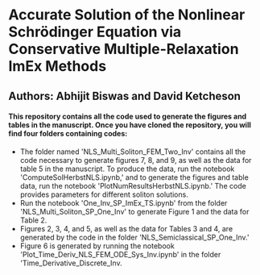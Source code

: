 # Accurate Solution of the Nonlinear Schrödinger Equation via Conservative Multiple-Relaxation ImEx Methods
## Authors: Abhijit Biswas and David Ketcheson

#### This repository contains all the code used to generate the figures and tables in the manuscript. Once you have cloned the repository, you will find four folders containing codes:
- The folder named 'NLS_Multi_Soliton_FEM_Two_Inv' contains all the code necessary to generate figures 7, 8, and 9, as well as the data for table 5 in the manuscript. To produce the data, run the notebook 'ComputeSolHerbstNLS.ipynb,' and to generate the figures and table data, run the notebook 'PlotNumResultsHerbstNLS.ipynb.' The code provides parameters for different soliton solutions.
- Run the notebook 'One_Inv_SP_ImEx_TS.ipynb' from the folder 'NLS_Multi_Soliton_SP_One_Inv' to generate Figure 1 and the data for Table 2.
- Figures 2, 3, 4, and 5, as well as the data for Tables 3 and 4, are generated by the code in the folder 'NLS_Semiclassical_SP_One_Inv.'
- Figure 6 is generated by running the notebook 'Plot_Time_Deriv_NLS_FEM_ODE_Sys_Inv.ipynb' in the folder 'Time_Derivative_Discrete_Inv.
